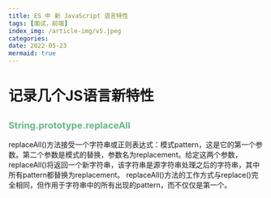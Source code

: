 ```yaml
---
title: ES 中 新 JavaScript 语言特性
tags: [面试，前端]
index_img: /article-img/v5.jpeg
categories: 
date: 2022-05-23
mermaid: true
---
```


# 记录几个JS语言新特性
<!-- more -->
## <font color="#66b787" size=4 face="">String.prototype.replaceAll</font>
  replaceAll()方法接受一个字符串或正则表达式：模式pattern，这是它的第一个参数。第二个参数是模式的替换，参数名为replacement。给定这两个参数，replaceAll()将返回一个新字符串，该字符串是源字符串处理之后的字符串，其中所有pattern都替换为replacement。
  replaceAll()方法的工作方式与replace()完全相同，但作用于字符串中的所有出现的pattern，而不仅仅是第一个。